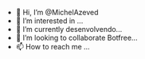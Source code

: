 - 👋 Hi, I’m @MichelAzeved
- 👀 I’m interested in ...
- 🌱 I’m currently  desenvolvendo...
- 💞️ I’m looking to collaborate  Botfree...
- 📫 How to reach me ...

<!---
MichelAzevedo13/MichelAzevedo13 is a ✨ special ✨ repository because its `README.md` (this file) appears on your GitHub profile.
You can click the Preview link to take a look at your changes.
--->
